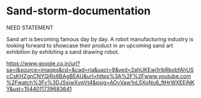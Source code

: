 # Sand-storm-documentation
NEED STATEMENT

Sand art is becoming famous day by day. A robot manufacturing industry is looking forward to showcase their product in an upcoming sand art exhibition by exhibiting a  sand drawing robot.

https://www.google.co.in/url?sa=i&source=images&cd=&cad=rja&uact=8&ved=2ahUKEwj1rIbRkobfAhUScCsKHZgnCNYQjRx6BAgBEAU&url=https%3A%2F%2Fwww.youtube.com%2Fwatch%3Fv%3DJSsjwXvqVt4&psig=AOvVaw1nL5XoNu6_ftHrWXEEjNKY&ust=1544011739683641

